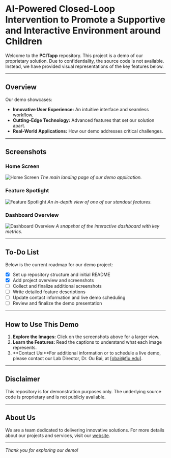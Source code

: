 # AI-Powered Closed-Loop Intervention to Promote a Supportive and Interactive Environment around Children

Welcome to the **PCITapp** repository. This project is a demo of our proprietary solution. Due to confidentiality, the source code is not available. Instead, we have provided visual representations of the key features below.

---

## Overview

Our demo showcases:
- **Innovative User Experience:** An intuitive interface and seamless workflow.
- **Cutting-Edge Technology:** Advanced features that set our solution apart.
- **Real-World Applications:** How our demo addresses critical challenges.

---

## Screenshots

### Home Screen
![Home Screen](images/home-screen.png)
*The main landing page of our demo application.*

### Feature Spotlight
![Feature Spotlight](images/feature-spotlight.png)
*An in-depth view of one of our standout features.*

### Dashboard Overview
![Dashboard Overview](images/dashboard-overview.png)
*A snapshot of the interactive dashboard with key metrics.*

---

## To-Do List

Below is the current roadmap for our demo project:

- [x] Set up repository structure and initial README
- [x] Add project overview and screenshots
- [ ] Collect and finalize additional screenshots
- [ ] Write detailed feature descriptions
- [ ] Update contact information and live demo scheduling
- [ ] Review and finalize the demo presentation

---

## How to Use This Demo

1. **Explore the Images:** Click on the screenshots above for a larger view.
2. **Learn the Features:** Read the captions to understand what each image represents.
3. **Contact Us:**For additional information or to schedule a live demo, please contact our Lab Director, Dr. Ou Bai, at [obai@fiu.edu].

---

## Disclaimer

This repository is for demonstration purposes only. The underlying source code is proprietary and is not publicly available.

---

## About Us

We are a team dedicated to delivering innovative solutions. For more details about our projects and services, visit our [website](https://hcps.fiu.edu/).

---

*Thank you for exploring our demo!*
